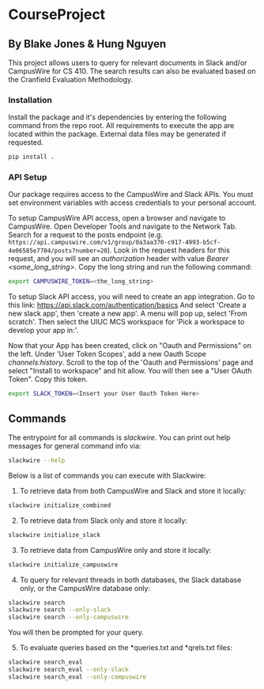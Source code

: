 # CourseProject

## By Blake Jones & Hung Nguyen

This project allows users to query for relevant documents in Slack and/or CampusWire for CS 410. The search results can also be evaluated based on the Cranfield Evaluation Methodology.

### Installation

Install the package and it's dependencies by entering the following command from the repo root. All requirements to execute the app are located within the package. External data files may be generated if requested.
```bash
pip install .
```

### API Setup

Our package requires access to the CampusWire and Slack APIs. You must set environment variables with access credentials to your personal account.

To setup CampusWire API access, open a browser and navigate to CampusWire. Open Developer Tools and navigate to the Network Tab. Search for a request to the posts endpoint (e.g. `https://api.campuswire.com/v1/group/0a3aa370-c917-4993-b5cf-4e06585e7704/posts?number=20`). Look in the request headers for this request, and you will see an *authorization* header with value *Bearer <some_long_string>*. Copy the long string and run the following command:

```bash
export CAMPUSWIRE_TOKEN=<the_long_string>
```

To setup Slack API access, you will need to create an app integration.
Go to this link: https://api.slack.com/authentication/basics
And select 'Create a new slack app', then 'create a new app'.
A menu will pop up, select 'From scratch'. Then select the UIUC MCS workspace for 'Pick a workspace to develop your app in:'.

Now that your App has been created, click on "Oauth and Permissions" on the left.
Under 'User Token Scopes', add a new Oauth Scope *channels:history*.
Scroll to the top of the 'Oauth and Permissions' page and select "Install to workspace" and hit allow. You will then see a "User OAuth Token". Copy this token.
```bash
export SLACK_TOKEN=<Insert your User Oauth Token Here>
```

## Commands

The entrypoint for all commands is *slackwire*.
You can print out help messages for general command info via:
```bash
slackwire --help
```

Below is a list of commands you can execute with Slackwire:


1) To retrieve data from both CampusWire and Slack and store it locally:
```bash
slackwire initialize_combined
```

2) To retrieve data from Slack only and store it locally:
```bash
slackwire initialize_slack
```

3) To retrieve data from CampusWire only and store it locally:
```bash
slackwire initialize_campuswire
```

4) To query for relevant threads in both databases, the Slack database only, or the CampusWire database only:
```bash
slackwire search
slackwire search --only-slack
slackwire search --only-campuswire
```

You will then be prompted for your query.


5) To evaluate queries based on the *queries.txt and *qrels.txt files:
```bash
slackwire search_eval
slackwire search_eval --only-slack
slackwire search_eval --only-campuswire
```
